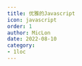 ```yaml
---
title: 优雅的Javascript
icon: javascript
order: 1
author: MicLon
date: 2022-08-10
category:
- 1loc
---
```


